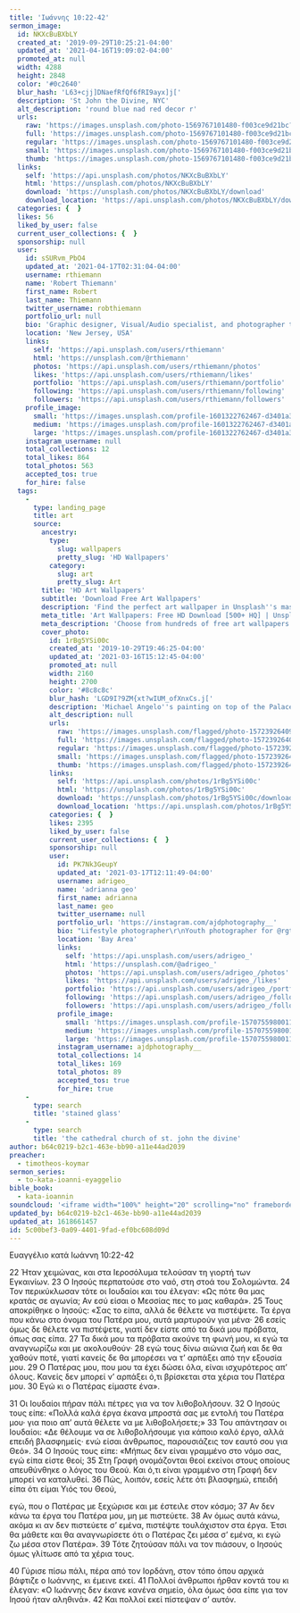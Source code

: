 ```yaml
---
title: 'Ιωάννης 10:22-42'
sermon_image:
  id: NKXcBuBXbLY
  created_at: '2019-09-29T10:25:21-04:00'
  updated_at: '2021-04-16T19:09:02-04:00'
  promoted_at: null
  width: 4288
  height: 2848
  color: '#0c2640'
  blur_hash: 'L63+cjj]DNaefRfQf6fRI9ayx]j['
  description: 'St John the Divine, NYC'
  alt_description: 'round blue nad red decor r'
  urls:
    raw: 'https://images.unsplash.com/photo-1569767101480-f003ce9d21bc?ixid=MnwxNjM3NDl8MHwxfHNlYXJjaHwxfHxTdCUyMEpvaG4lMjB0aGUlMjBEaXZpbmUlMkMlMjBOWXxlbnwwfHx8fDE2MTg2NTk5NDg&ixlib=rb-1.2.1'
    full: 'https://images.unsplash.com/photo-1569767101480-f003ce9d21bc?crop=entropy&cs=srgb&fm=jpg&ixid=MnwxNjM3NDl8MHwxfHNlYXJjaHwxfHxTdCUyMEpvaG4lMjB0aGUlMjBEaXZpbmUlMkMlMjBOWXxlbnwwfHx8fDE2MTg2NTk5NDg&ixlib=rb-1.2.1&q=85'
    regular: 'https://images.unsplash.com/photo-1569767101480-f003ce9d21bc?crop=entropy&cs=tinysrgb&fit=max&fm=jpg&ixid=MnwxNjM3NDl8MHwxfHNlYXJjaHwxfHxTdCUyMEpvaG4lMjB0aGUlMjBEaXZpbmUlMkMlMjBOWXxlbnwwfHx8fDE2MTg2NTk5NDg&ixlib=rb-1.2.1&q=80&w=1080'
    small: 'https://images.unsplash.com/photo-1569767101480-f003ce9d21bc?crop=entropy&cs=tinysrgb&fit=max&fm=jpg&ixid=MnwxNjM3NDl8MHwxfHNlYXJjaHwxfHxTdCUyMEpvaG4lMjB0aGUlMjBEaXZpbmUlMkMlMjBOWXxlbnwwfHx8fDE2MTg2NTk5NDg&ixlib=rb-1.2.1&q=80&w=400'
    thumb: 'https://images.unsplash.com/photo-1569767101480-f003ce9d21bc?crop=entropy&cs=tinysrgb&fit=max&fm=jpg&ixid=MnwxNjM3NDl8MHwxfHNlYXJjaHwxfHxTdCUyMEpvaG4lMjB0aGUlMjBEaXZpbmUlMkMlMjBOWXxlbnwwfHx8fDE2MTg2NTk5NDg&ixlib=rb-1.2.1&q=80&w=200'
  links:
    self: 'https://api.unsplash.com/photos/NKXcBuBXbLY'
    html: 'https://unsplash.com/photos/NKXcBuBXbLY'
    download: 'https://unsplash.com/photos/NKXcBuBXbLY/download'
    download_location: 'https://api.unsplash.com/photos/NKXcBuBXbLY/download?ixid=MnwxNjM3NDl8MHwxfHNlYXJjaHwxfHxTdCUyMEpvaG4lMjB0aGUlMjBEaXZpbmUlMkMlMjBOWXxlbnwwfHx8fDE2MTg2NTk5NDg'
  categories: {  }
  likes: 56
  liked_by_user: false
  current_user_collections: {  }
  sponsorship: null
  user:
    id: sSURvm_PbO4
    updated_at: '2021-04-17T02:31:04-04:00'
    username: rthiemann
    name: 'Robert Thiemann'
    first_name: Robert
    last_name: Thiemann
    twitter_username: robthiemann
    portfolio_url: null
    bio: 'Graphic designer, Visual/Audio specialist, and photographer the last 20 years for a major auto manufacturer expanding my artistry, capturing that single moment in a lifetime, seeing with a unique eye and view, to recreate what I see or can imagine!'
    location: 'New Jersey, USA'
    links:
      self: 'https://api.unsplash.com/users/rthiemann'
      html: 'https://unsplash.com/@rthiemann'
      photos: 'https://api.unsplash.com/users/rthiemann/photos'
      likes: 'https://api.unsplash.com/users/rthiemann/likes'
      portfolio: 'https://api.unsplash.com/users/rthiemann/portfolio'
      following: 'https://api.unsplash.com/users/rthiemann/following'
      followers: 'https://api.unsplash.com/users/rthiemann/followers'
    profile_image:
      small: 'https://images.unsplash.com/profile-1601322762467-d3401a396137image?ixlib=rb-1.2.1&q=80&fm=jpg&crop=faces&cs=tinysrgb&fit=crop&h=32&w=32'
      medium: 'https://images.unsplash.com/profile-1601322762467-d3401a396137image?ixlib=rb-1.2.1&q=80&fm=jpg&crop=faces&cs=tinysrgb&fit=crop&h=64&w=64'
      large: 'https://images.unsplash.com/profile-1601322762467-d3401a396137image?ixlib=rb-1.2.1&q=80&fm=jpg&crop=faces&cs=tinysrgb&fit=crop&h=128&w=128'
    instagram_username: null
    total_collections: 12
    total_likes: 864
    total_photos: 563
    accepted_tos: true
    for_hire: false
  tags:
    -
      type: landing_page
      title: art
      source:
        ancestry:
          type:
            slug: wallpapers
            pretty_slug: 'HD Wallpapers'
          category:
            slug: art
            pretty_slug: Art
        title: 'HD Art Wallpapers'
        subtitle: 'Download Free Art Wallpapers'
        description: 'Find the perfect art wallpaper in Unsplash''s massive, curated collection of HD photos. Each photo is optimized for your screen and free to use for all.'
        meta_title: 'Art Wallpapers: Free HD Download [500+ HQ] | Unsplash'
        meta_description: 'Choose from hundreds of free art wallpapers. Download HD wallpapers for free on Unsplash.'
        cover_photo:
          id: 1rBg5YSi00c
          created_at: '2019-10-29T19:46:25-04:00'
          updated_at: '2021-03-16T15:12:45-04:00'
          promoted_at: null
          width: 2160
          height: 2700
          color: '#8c8c8c'
          blur_hash: 'LGD9I?9ZM{xt?wIUM_ofXnxCs.j['
          description: 'Michael Angelo''s painting on top of the Palace of Versailles'
          alt_description: null
          urls:
            raw: 'https://images.unsplash.com/flagged/photo-1572392640988-ba48d1a74457?ixlib=rb-1.2.1'
            full: 'https://images.unsplash.com/flagged/photo-1572392640988-ba48d1a74457?ixlib=rb-1.2.1&q=85&fm=jpg&crop=entropy&cs=srgb'
            regular: 'https://images.unsplash.com/flagged/photo-1572392640988-ba48d1a74457?ixlib=rb-1.2.1&q=80&fm=jpg&crop=entropy&cs=tinysrgb&w=1080&fit=max'
            small: 'https://images.unsplash.com/flagged/photo-1572392640988-ba48d1a74457?ixlib=rb-1.2.1&q=80&fm=jpg&crop=entropy&cs=tinysrgb&w=400&fit=max'
            thumb: 'https://images.unsplash.com/flagged/photo-1572392640988-ba48d1a74457?ixlib=rb-1.2.1&q=80&fm=jpg&crop=entropy&cs=tinysrgb&w=200&fit=max'
          links:
            self: 'https://api.unsplash.com/photos/1rBg5YSi00c'
            html: 'https://unsplash.com/photos/1rBg5YSi00c'
            download: 'https://unsplash.com/photos/1rBg5YSi00c/download'
            download_location: 'https://api.unsplash.com/photos/1rBg5YSi00c/download'
          categories: {  }
          likes: 2395
          liked_by_user: false
          current_user_collections: {  }
          sponsorship: null
          user:
            id: PK7Nk3GeupY
            updated_at: '2021-03-17T12:11:49-04:00'
            username: adrigeo_
            name: 'adrianna geo'
            first_name: adrianna
            last_name: geo
            twitter_username: null
            portfolio_url: 'https://instagram.com/ajdphotography__'
            bio: "Lifestyle photographer\r\nYouth photographer for @rgtyouth on instagram"
            location: 'Bay Area'
            links:
              self: 'https://api.unsplash.com/users/adrigeo_'
              html: 'https://unsplash.com/@adrigeo_'
              photos: 'https://api.unsplash.com/users/adrigeo_/photos'
              likes: 'https://api.unsplash.com/users/adrigeo_/likes'
              portfolio: 'https://api.unsplash.com/users/adrigeo_/portfolio'
              following: 'https://api.unsplash.com/users/adrigeo_/following'
              followers: 'https://api.unsplash.com/users/adrigeo_/followers'
            profile_image:
              small: 'https://images.unsplash.com/profile-1570755980011-96ec14c10fffimage?ixlib=rb-1.2.1&q=80&fm=jpg&crop=faces&cs=tinysrgb&fit=crop&h=32&w=32'
              medium: 'https://images.unsplash.com/profile-1570755980011-96ec14c10fffimage?ixlib=rb-1.2.1&q=80&fm=jpg&crop=faces&cs=tinysrgb&fit=crop&h=64&w=64'
              large: 'https://images.unsplash.com/profile-1570755980011-96ec14c10fffimage?ixlib=rb-1.2.1&q=80&fm=jpg&crop=faces&cs=tinysrgb&fit=crop&h=128&w=128'
            instagram_username: ajdphotography__
            total_collections: 14
            total_likes: 169
            total_photos: 89
            accepted_tos: true
            for_hire: true
    -
      type: search
      title: 'stained glass'
    -
      type: search
      title: 'the cathedral church of st. john the divine'
author: b64c0219-b2c1-463e-bb90-a11e44ad2039
preacher:
  - timotheos-koymar
sermon_series:
  - to-kata-ioanni-eyaggelio
bible_book:
  - kata-ioannin
soundcloud: '<iframe width="100%" height="20" scrolling="no" frameborder="no" allow="autoplay" src="https://w.soundcloud.com/player/?url=https%3A//api.soundcloud.com/tracks/705815959%3Fsecret_token%3Ds-GbpWY&color=%23ff5500&inverse=false&auto_play=false&show_user=true"></iframe>'
updated_by: b64c0219-b2c1-463e-bb90-a11e44ad2039
updated_at: 1618661457
id: 5c00bef3-0a09-4401-9fad-ef0bc608d09d
---
```

Ευαγγέλιο κατά Ιωάννη 10:22-42

22 Ήταν χειμώνας, και στα Ιεροσόλυμα τελούσαν τη γιορτή των Εγκαινίων. 23 Ο Ιησούς περπατούσε στο ναό, στη στοά του Σολομώντα. 24 Τον περικύκλωσαν τότε οι Ιουδαίοι και του έλεγαν: «Ως πότε θα μας κρατάς σε αγωνία; Αν εσύ είσαι ο Μεσσίας πες το μας καθαρά». 25 Τους αποκρίθηκε ο Ιησούς: «Σας το είπα, αλλά δε θέλετε να πιστέψετε. Τα έργα που κάνω στο όνομα του Πατέρα μου, αυτά μαρτυρούν για μένα· 26 εσείς όμως δε θέλετε να πιστέψετε, γιατί δεν είστε από τα δικά μου πρόβατα, όπως σας είπα. 27 Τα δικά μου τα πρόβατα ακούνε τη φωνή μου, κι εγώ τα αναγνωρίζω και με ακολουθούν· 28 εγώ τους δίνω αιώνια ζωή και δε θα χαθούν ποτέ, γιατί κανείς δε θα μπορέσει να τ’ αρπάξει από την εξουσία μου. 29 Ο Πατέρας μου, που μου τα έχει δώσει όλα, είναι ισχυρότερος απ’ όλους. Κανείς δεν μπορεί ν’ αρπάξει ό,τι βρίσκεται στα χέρια του Πατέρα μου. 30 Εγώ κι ο Πατέρας είμαστε ένα».

31 Οι Ιουδαίοι πήραν πάλι πέτρες για να τον λιθοβολήσουν. 32 Ο Ιησούς τους είπε: «Πολλά καλά έργα έκανα μπροστά σας με εντολή του Πατέρα μου· για ποιο απ’ αυτά θέλετε να με λιθοβολήσετε;» 33 Του απάντησαν οι Ιουδαίοι: «Δε θέλουμε να σε λιθοβολήσουμε για κάποιο καλό έργο, αλλά επειδή βλασφημείς· ενώ είσαι άνθρωπος, παρουσιάζεις τον εαυτό σου για Θεό». 34 Ο Ιησούς τους είπε: «Μήπως δεν είναι γραμμένο στο νόμο σας, εγώ είπα είστε θεοί; 35 Στη Γραφή ονομάζονται θεοί εκείνοι στους οποίους απευθύνθηκε ο λόγος του Θεού. Και ό,τι είναι γραμμένο στη Γραφή δεν μπορεί να καταλυθεί. 36 Πώς, λοιπόν, εσείς λέτε ότι βλασφημώ, επειδή είπα ότι είμαι Υιός του Θεού,

εγώ, που ο Πατέρας με ξεχώρισε και με έστειλε στον κόσμο; 37 Αν δεν κάνω τα έργα του Πατέρα μου, μη με πιστεύετε. 38 Αν όμως αυτά κάνω, ακόμα κι αν δεν πιστεύετε σ’ εμένα, πιστέψτε τουλάχιστον στα έργα. Έτσι θα μάθετε και θα αναγνωρίσετε ότι ο Πατέρας ζει μέσα σ’ εμένα, κι εγώ ζω μέσα στον Πατέρα». 39 Τότε ζητούσαν πάλι να τον πιάσουν, ο Ιησούς όμως γλίτωσε από τα χέρια τους.

40 Γύρισε πίσω πάλι, πέρα από τον Ιορδάνη, στον τόπο όπου αρχικά βάφτιζε ο Ιωάννης, κι έμεινε εκεί. 41 Πολλοί άνθρωποι ήρθαν κοντά του κι έλεγαν: «Ο Ιωάννης δεν έκανε κανένα σημείο, όλα όμως όσα είπε για τον Ιησού ήταν αληθινά». 42 Και πολλοί εκεί πίστεψαν σ’ αυτόν.